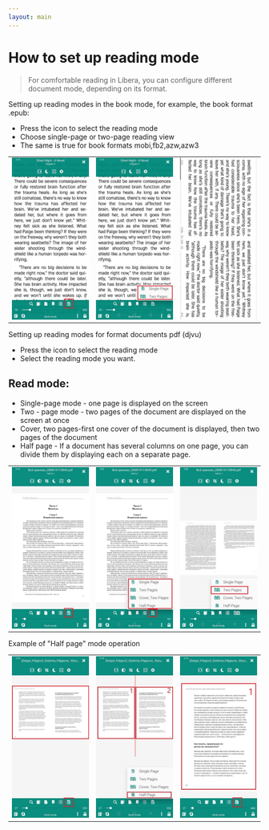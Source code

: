 ```yaml
---
layout: main
---
```


# How to set up reading mode

> For comfortable reading in Libera, you can configure different document mode, depending on its format.

Setting up reading modes in the book mode, for example, the book format .epub: 

* Press the icon to select the reading mode
* Choose single-page or two-page reading view
* The same is true for book formats mobi,fb2,azw,azw3

||||
|-|-|-|
|![](1.jpg)|![](2.jpg)|![](3.jpg)|

Setting up reading modes for format documents pdf (djvu)

* Press the icon to select the reading mode
* Select the reading mode you want.

## Read mode:

* Single-page mode - one page is displayed on the screen
* Two - page mode - two pages of the document are displayed on the screen at once
* Cover, two pages-first one cover of the document is displayed, then two pages of the document
* Half page - If a document has several columns on one page, you can divide them by displaying each on a separate page.

||||
|-|-|-|
|![](4.jpg)|![](5.jpg)|![](6.jpg)|

Example of "Half page" mode operation

||||
|-|-|-|
|![](7.jpg)|![](8.jpg)|![](9.jpg)|
